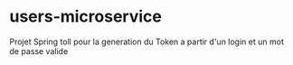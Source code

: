 # users-microservice
Projet Spring toll pour la generation du Token a partir d'un login et un mot de passe valide 
